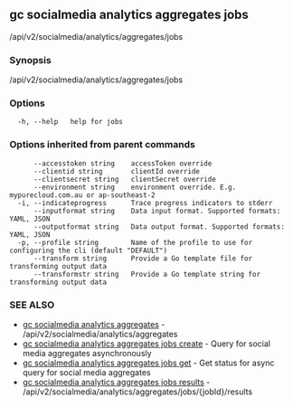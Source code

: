 ## gc socialmedia analytics aggregates jobs

/api/v2/socialmedia/analytics/aggregates/jobs

### Synopsis

/api/v2/socialmedia/analytics/aggregates/jobs

### Options

```
  -h, --help   help for jobs
```

### Options inherited from parent commands

```
      --accesstoken string    accessToken override
      --clientid string       clientId override
      --clientsecret string   clientSecret override
      --environment string    environment override. E.g. mypurecloud.com.au or ap-southeast-2
  -i, --indicateprogress      Trace progress indicators to stderr
      --inputformat string    Data input format. Supported formats: YAML, JSON
      --outputformat string   Data output format. Supported formats: YAML, JSON
  -p, --profile string        Name of the profile to use for configuring the cli (default "DEFAULT")
      --transform string      Provide a Go template file for transforming output data
      --transformstr string   Provide a Go template string for transforming output data
```

### SEE ALSO

* [gc socialmedia analytics aggregates](gc_socialmedia_analytics_aggregates.html)	 - /api/v2/socialmedia/analytics/aggregates
* [gc socialmedia analytics aggregates jobs create](gc_socialmedia_analytics_aggregates_jobs_create.html)	 - Query for social media aggregates asynchronously
* [gc socialmedia analytics aggregates jobs get](gc_socialmedia_analytics_aggregates_jobs_get.html)	 - Get status for async query for social media aggregates
* [gc socialmedia analytics aggregates jobs results](gc_socialmedia_analytics_aggregates_jobs_results.html)	 - /api/v2/socialmedia/analytics/aggregates/jobs/{jobId}/results


